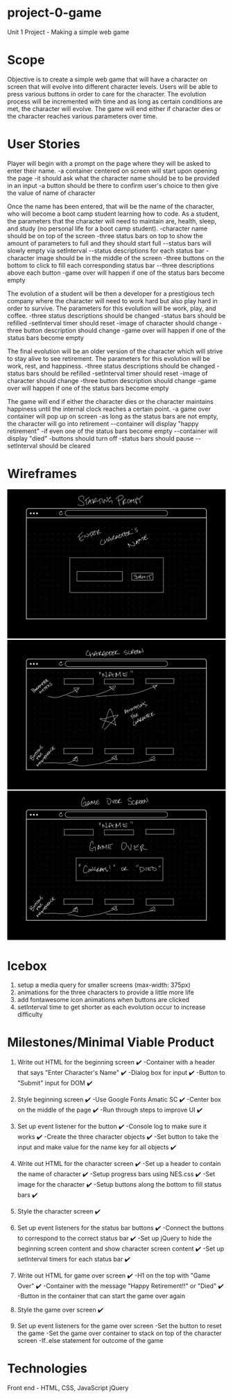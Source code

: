 # project-0-game
Unit 1 Project - Making a simple web game

# Scope

Objective is to create a simple web game that will have a character on screen that will evolve into different character levels. Users will be able to press various buttons in order to care for the character. The evolution process will be incremented with time and as long as certain conditions are met, the character will evolve. The game will end either if character dies or the character reaches various parameters over time.

# User Stories

Player will begin with a prompt on the page where they will be asked to enter their name.
    -a container centered on screen will start upon opening the page
    -it should ask what the character name should be to be provided in an input
    -a button should be there to confirm user's choice to then give the value of name of character

Once the name has been entered, that will be the name of the character, who will become a boot camp student learning how to code. As a student, the parameters that the character will need to maintain are, health, sleep, and study (no personal life for a boot camp student).
    -character name should be on top of the screen
    -three status bars on top to show the amount of parameters to full and they should start full
        --status bars will slowly empty via setInterval
        --status descriptions for each status bar
    -character image should be in the middle of the screen
    -three buttons on the bottom to click to fill each corresponding status bar
        --three descriptions above each button
    -game over will happen if one of the status bars become empty

The evolution of a student will be then a developer for a prestigious tech company where the character will need to work hard but also play hard in order to survive. The parameters for this evolution will be work, play, and coffee.
    -three status descriptions should be changed
    -status bars should be refilled
    -setInterval timer should reset
    -image of character should change
    -three button description should change
    -game over will happen if one of the status bars become empty

The final evolution will be an older version of the character which will strive to stay alive to see retirement. The parameters for this evolution will be work, rest, and happiness.
    -three status descriptions should be changed
    -status bars should be refilled
    -setInterval timer should reset
    -image of character should change
    -three button description should change
    -game over will happen if one of the status bars become empty

The game will end if either the character dies or the character maintains happiness until the internal clock reaches a certain point.
    -a game over container will pop up on screen
    -as long as the status bars are not empty, the character will go into retirement
        --container will display "happy retirement"
    -if even one of the status bars become empty
        --container will display "died"
    -buttons should turn off
    -status bars should pause
        --setInterval should be cleared

# Wireframes
<img src="wireframes/beginning-screen.png">
<img src="wireframes/character-screen.png">
<img src="wireframes/game-over-screen.png">

# Icebox
1. setup a media query for smaller screens (max-width: 375px)
2. animations for the three characters to provide a little more life
3. add fontawesome icon animations when buttons are clicked
4. setInterval time to get shorter as each evolution occur to increase difficulty

# Milestones/Minimal Viable Product
1. Write out HTML for the beginning screen ✔️
    -Container with a header that says "Enter Character's Name" ✔️
    -Dialog box for input ✔️
    -Button to "Submit" input for DOM ✔️

2. Style beginning screen ✔️
    -Use Google Fonts Amatic SC ✔️
    -Center box on the middle of the page ✔️
    -Run through steps to improve UI ✔️

3. Set up event listener for the button ✔️
    -Console log to make sure it works ✔️
    -Create the three character objects ✔️
    -Set button to take the input and make value for the name key for all objects ✔️

4. Write out HTML for the character screen ✔️
    -Set up a header to contain the name of character ✔️
    -Setup progress bars using NES.css ✔️
    -Set image for the character ✔️
    -Setup buttons along the bottom to fill status bars ✔️

5. Style the character screen ✔️

6. Set up event listeners for the status bar buttons ✔️
    -Connect the buttons to correspond to the correct status bar ✔️
    -Set up jQuery to hide the beginning screen content and show character screen content ✔️
    -Set up setInterval timers for each status bar ✔️

7. Write out HTML for game over screen ✔️
    -H1 on the top with "Game Over" ✔️
    -Container with the message "Happy Retirement!!" or "Died" ✔️
    -Button in the container that can start the game over again

8. Style the game over screen ✔️

9. Set up event listeners for the game over screen
    -Set the button to reset the game
    -Set the game over container to stack on top of the character screen
    -If..else statement for outcome of the game

# Technologies
Front end - HTML, CSS, JavaScript
jQuery